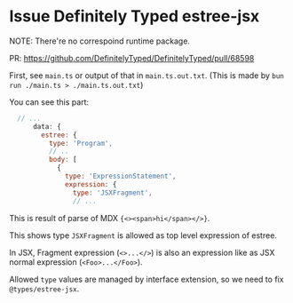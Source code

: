 # Issue Definitely Typed estree-jsx

NOTE: There're no correspoind runtime package.

PR: https://github.com/DefinitelyTyped/DefinitelyTyped/pull/68598

First, see `main.ts` or output of that in `main.ts.out.txt`. (This is made by `bun run ./main.ts > ./main.ts.out.txt`)

You can see this part:

```js
  // ...
      data: {
        estree: {
          type: 'Program',
          // ..
          body: [
            {
              type: 'ExpressionStatement',
              expression: {
                type: 'JSXFragment',
                // ...
```

This is result of parse of MDX `{<><span>hi</span></>}`.

This shows type `JSXFragment` is allowed as top level expression of estree.

In JSX, Fragment expression (`<>...</>`) is also an expression like as JSX normal expression (`<Foo>...</Foo>`).

Allowed `type` values are managed by interface extension, so we need to fix `@types/estree-jsx`.
